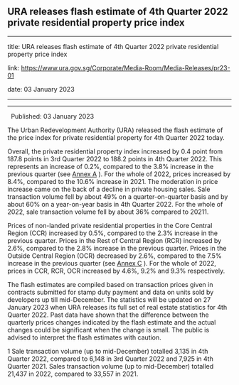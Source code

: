 ## URA releases flash estimate of 4th Quarter 2022 private residential property price index
---
title: URA releases flash estimate of 4th Quarter 2022 private residential property price index

link: https://www.ura.gov.sg/Corporate/Media-Room/Media-Releases/pr23-01

date: 03 January 2023

---

----------------------------------------------------------------------------------------

  Published: 03 January 2023

The Urban Redevelopment Authority (URA) released the flash estimate of the price index for private residential property for 4th Quarter 2022 today.  
  
Overall, the private residential property index increased by 0.4 point from 187.8 points in 3rd Quarter 2022 to 188.2 points in 4th Quarter 2022. This represents an increase of 0.2%, compared to the 3.8% increase in the previous quarter (see [Annex A](https://www.ura.gov.sg/-/media/Corporate/Media-Room/2023/Jan/pr23-01a.pdf) ). For the whole of 2022, prices increased by 8.4%, compared to the 10.6% increase in 2021. The moderation in price increase came on the back of a decline in private housing sales. Sale transaction volume fell by about 49% on a quarter-on-quarter basis and by about 60% on a year-on-year basis in 4th Quarter 2022. For the whole of 2022, sale transaction volume fell by about 36% compared to 20211.  
  
Prices of non-landed private residential properties in the Core Central Region (CCR) increased by 0.5%, compared to the 2.3% increase in the previous quarter. Prices in the Rest of Central Region (RCR) increased by 2.6%, compared to the 2.8% increase in the previous quarter. Prices in the Outside Central Region (OCR) decreased by 2.6%, compared to the 7.5% increase in the previous quarter (see [Annex C](https://www.ura.gov.sg/-/media/Corporate/Media-Room/2023/Jan/pr23-01c.pdf) ). For the whole of 2022, prices in CCR, RCR, OCR increased by 4.6%, 9.2% and 9.3% respectively.  
  
The flash estimates are compiled based on transaction prices given in contracts submitted for stamp duty payment and data on units sold by developers up till mid-December. The statistics will be updated on 27 January 2023 when URA releases its full set of real estate statistics for 4th Quarter 2022. Past data have shown that the difference between the quarterly prices changes indicated by the flash estimate and the actual changes could be significant when the change is small. The public is advised to interpret the flash estimates with caution.



1 Sale transaction volume (up to mid-December) totalled 3,135 in 4th Quarter 2022, compared to 6,148 in 3rd Quarter 2022 and 7,925 in 4th Quarter 2021. Sales transaction volume (up to mid-December) totalled 21,437 in 2022, compared to 33,557 in 2021.